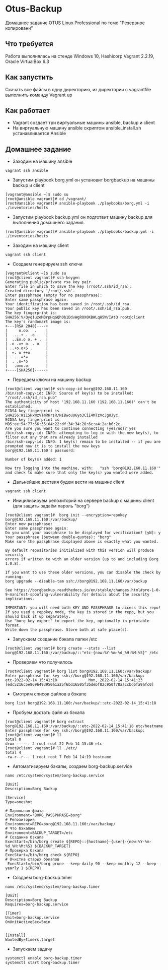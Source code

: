 # Otus-Backup
Домашнее задание OTUS Linux Professional по теме "Резервное копировани"

## Что требуется
Работа выполнялась на стенде Windows 10, Hashicorp Vagrant 2.2.19, Oracle VirtualBox 6.3

## Как запустить
Скачать все файлы в одну директорию, из директории с vagrantfile выполнить команду Vagrant up

## Как работает

* Vagrant создает три виртуальные машины ansible, backup и client
* На виртуальную машину ansible скриптом ansible_install.sh устанавливается Ansible 

 
## Домашнее задание
* Заходим на машину ansible
```
vagrant ssh ansible 
```
* Запустим playbook borg.yml он устaновит borgbackup на машины backup и client
```
[vagrant@ansible ~]$ sudo su
[root@ansible vagrant]# cd /vagrant/
[root@ansible vagrant]# ansible-playbook ./playbooks/borg.yml -i ./inventories/hosts 
```
* Запустим playbook backup.yml он подготвит машину backup для выполнения домашнего задания. 
```
[root@ansible vagrant]# ansible-playbook ./playbooks/backup.yml -i ./inventories/hosts
```
* Заходим на машину client
```
vagrant ssh client
```
* Создаем генерируем ssh ключи 
```
[vagrant@client ~]$ sudo su
[root@client vagrant]# ssh-keygen
Generating public/private rsa key pair.
Enter file in which to save the key (/root/.ssh/id_rsa): 
Created directory '/root/.ssh'.
Enter passphrase (empty for no passphrase):
Enter same passphrase again:
Your identification has been saved in /root/.ssh/id_rsa.
Your public key has been saved in /root/.ssh/id_rsa.pub.
The key fingerprint is:
SHA256:V/QyqIuzeM3rpHqGQhOb1DdvWgROX0KBWLqH5W/IAtQ root@client
The key's randomart image is:
+---[RSA 2048]----+
|     o.oo.  .    |
|   ...+ . .o .   |
|  ..Eo.o o. + .  |
| .o .=+ o. . o   |
| ..+o.o+S .      |
|  =. o ++o       |
| . ...=*=        |
|  . .o=*o        |
|   .o=o.o.       |
+----[SHA256]-----+
```
* Передаем ключи на машину backup
```
[root@client vagrant]# ssh-copy-id borg@192.168.11.160
/bin/ssh-copy-id: INFO: Source of key(s) to be installed: "/root/.ssh/id_rsa.pub"
The authenticity of host '192.168.11.160 (192.168.11.160)' can't be established.
ECDSA key fingerprint is SHA256:W11SHxWzVTmRHrsR/NIBwouU6yo3CiI4MTzVcJgUJyc.
ECDSA key fingerprint is MD5:ee:54:77:66:35:04:22:df:34:34:20:6c:a4:2a:b6:2c.
Are you sure you want to continue connecting (yes/no)? yes
/bin/ssh-copy-id: INFO: attempting to log in with the new key(s), to filter out any that are already installed
/bin/ssh-copy-id: INFO: 1 key(s) remain to be installed -- if you are prompted now it is to install the new keys
borg@192.168.11.160's password: 

Number of key(s) added: 1

Now try logging into the machine, with:   "ssh 'borg@192.168.11.160'"
and check to make sure that only the key(s) you wanted were added.
``` 
* Дальнейшие дествия будем вести на машине client
```
vagrant ssh client
```
* Иницилизируем репозиторий на сервере backup с машины client (для защиты задаём пароль "borg")
```
[root@client vagrant]#  borg init --encryption=repokey borg@192.168.11.160:/var/backup/
Enter new passphrase: 
Enter same passphrase again:
Do you want your passphrase to be displayed for verification? [yN]: y
Your passphrase (between double-quotes): "borg"
Make sure the passphrase displayed above is exactly what you wanted.

By default repositories initialized with this version will produce security
errors if written to with an older version (up to and including Borg 1.0.8).

If you want to use these older versions, you can disable the check by running:
borg upgrade --disable-tam ssh://borg@192.168.11.160/var/backup

See https://borgbackup.readthedocs.io/en/stable/changes.html#pre-1-0-9-manifest-spoofing-vulnerability for details about the security implications.

IMPORTANT: you will need both KEY AND PASSPHRASE to access this repo!
If you used a repokey mode, the key is stored in the repo, but you should back it up separately.
Use "borg key export" to export the key, optionally in printable format.
Write down the passphrase. Store both at safe place(s).
```
* Запускаем создание бэкапа папки /etc
```
[root@client vagrant]# borg create --stats --list borg@192.168.11.160:/var/backup/::"etc-{now:%Y-%m-%d_%H:%M:%S}" /etc
```
* Проверяем что получилось
```
[root@client vagrant]# borg list borg@192.168.11.160:/var/backup/
Enter passphrase for key ssh://borg@192.168.11.160/var/backup: 
etc-2022-02-14_15:41:18              Mon, 2022-02-14 15:41:23 [edc5216c5e8696493950a1a25f6bd16505f3bdebf82c950f78aaccbd6fa9afc0]
```
* Смотрим список файлов в бэкапе
```
borg list borg@192.168.11.160:/var/backup/::etc-2022-02-14_15:41:18
```
* Пробуем достать файл из бэкапа
```
[root@client vagrant]# borg extract borg@192.168.11.160:/var/backup/::etc-2022-02-14_15:41:18 etc/hostname
Enter passphrase for key ssh://borg@192.168.11.160/var/backup: 
[root@client vagrant]# ll
total 0
drwx------. 2 root root 22 Feb 14 15:46 etc
[root@client vagrant]# ll ./etc/
total 4
-rw-r--r--. 1 root root 7 Feb 14 14:19 hostname
```
* Автоматизируем бэкапы, создаем borg-backup.service
```
nano /etc/systemd/system/borg-backup.service
```
```
[Unit]
Description=Borg Backup

[Service]
Type=oneshot

# Парольная фраза
Environment="BORG_PASSPHRASE=borg"
# Репозиторий
Environment=REPO=borg@192.168.11.160:/var/backup/
# Что бэкапим
Environment=BACKUP_TARGET=/etc
# Создание бэкапа
ExecStart=/bin/borg create ${REPO}::{hostname}-{user}-{now:%Y-%m-%d_%H:%M:%S} ${BACKUP_TARGET}
# Проверка бэкапа
ExecStart=/bin/borg check ${REPO}
# Очистка старых бэкапов             
 ExecStart=/bin/borg prune --keep-daily 90 --keep-monthly 12 --keep-yearly 1 ${REPO}
```
* Создаем borg-backup.timer
```
nano /etc/systemd/system/borg-backup.timer 
```
```
[Unit]
Description=Borg Backup
Requires=borg-backup.service

[Timer]
Unit=borg-backup.service
OnUnitActiveSec=5min


[Install]
WantedBy=timers.target
```
* Запускаем задачу
```
systemctl enable borg-backup.timer
systemctl start borg-backup.timer
```

